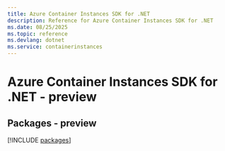 ```yaml
---
title: Azure Container Instances SDK for .NET
description: Reference for Azure Container Instances SDK for .NET
ms.date: 08/25/2025
ms.topic: reference
ms.devlang: dotnet
ms.service: containerinstances
---
```

# Azure Container Instances SDK for .NET - preview
## Packages - preview
[!INCLUDE [packages](container-instances-index.md)]